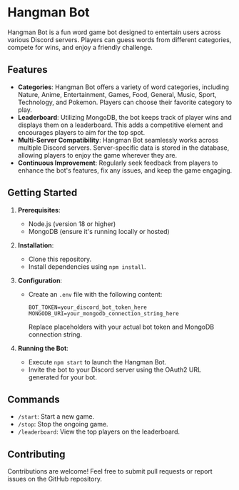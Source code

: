 # Hangman Bot

Hangman Bot is a fun word game bot designed to entertain users across various Discord servers. Players can guess words from different categories, compete for wins, and enjoy a friendly challenge.

## Features

- **Categories**: Hangman Bot offers a variety of word categories, including Nature, Anime, Entertainment, Games, Food, General, Music, Sport, Technology, and Pokemon. Players can choose their favorite category to play.
- **Leaderboard**: Utilizing MongoDB, the bot keeps track of player wins and displays them on a leaderboard. This adds a competitive element and encourages players to aim for the top spot.
- **Multi-Server Compatibility**: Hangman Bot seamlessly works across multiple Discord servers. Server-specific data is stored in the database, allowing players to enjoy the game wherever they are.
- **Continuous Improvement**: Regularly seek feedback from players to enhance the bot's features, fix any issues, and keep the game engaging.

## Getting Started

1. **Prerequisites**:
   - Node.js (version 18 or higher)
   - MongoDB (ensure it's running locally or hosted)

2. **Installation**:
   - Clone this repository.
   - Install dependencies using `npm install`.

3. **Configuration**:
   - Create an `.env` file with the following content:
     ```
     BOT_TOKEN=your_discord_bot_token_here
     MONGODB_URI=your_mongodb_connection_string_here
     ```
     Replace placeholders with your actual bot token and MongoDB connection string.

4. **Running the Bot**:
   - Execute `npm start` to launch the Hangman Bot.
   - Invite the bot to your Discord server using the OAuth2 URL generated for your bot.

## Commands

- `/start`: Start a new game.
- `/stop`: Stop the ongoing game.
- `/leaderboard`: View the top players on the leaderboard.

## Contributing

Contributions are welcome! Feel free to submit pull requests or report issues on the GitHub repository.
